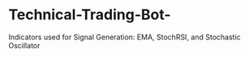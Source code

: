 # Technical-Trading-Bot-
Indicators used for Signal Generation: EMA, StochRSI, and Stochastic Oscillator
